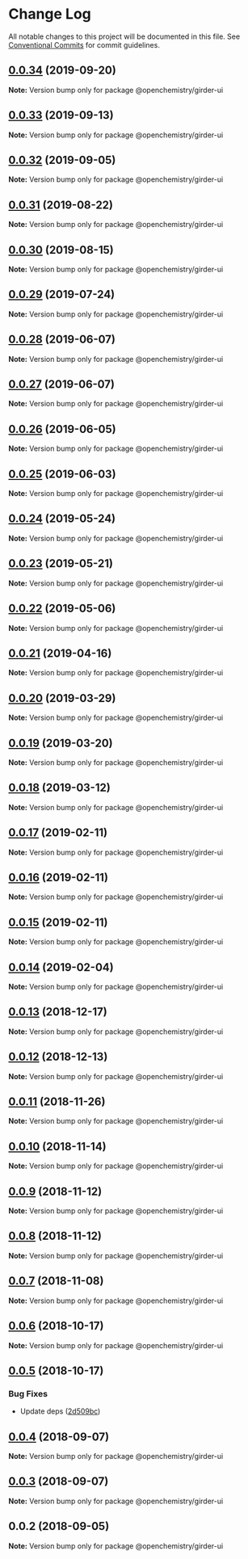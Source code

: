 # Change Log

All notable changes to this project will be documented in this file.
See [Conventional Commits](https://conventionalcommits.org) for commit guidelines.

## [0.0.34](https://github.com/OpenChemistry/oc-web-components/compare/@openchemistry/girder-ui@0.0.33...@openchemistry/girder-ui@0.0.34) (2019-09-20)

**Note:** Version bump only for package @openchemistry/girder-ui





## [0.0.33](https://github.com/OpenChemistry/oc-web-components/compare/@openchemistry/girder-ui@0.0.32...@openchemistry/girder-ui@0.0.33) (2019-09-13)

**Note:** Version bump only for package @openchemistry/girder-ui





## [0.0.32](https://github.com/OpenChemistry/oc-web-components/compare/@openchemistry/girder-ui@0.0.31...@openchemistry/girder-ui@0.0.32) (2019-09-05)

**Note:** Version bump only for package @openchemistry/girder-ui





## [0.0.31](https://github.com/OpenChemistry/oc-web-components/compare/@openchemistry/girder-ui@0.0.30...@openchemistry/girder-ui@0.0.31) (2019-08-22)

**Note:** Version bump only for package @openchemistry/girder-ui





## [0.0.30](https://github.com/OpenChemistry/oc-web-components/compare/@openchemistry/girder-ui@0.0.29...@openchemistry/girder-ui@0.0.30) (2019-08-15)

**Note:** Version bump only for package @openchemistry/girder-ui





## [0.0.29](https://github.com/OpenChemistry/oc-web-components/compare/@openchemistry/girder-ui@0.0.28...@openchemistry/girder-ui@0.0.29) (2019-07-24)

**Note:** Version bump only for package @openchemistry/girder-ui





## [0.0.28](https://github.com/OpenChemistry/oc-web-components/compare/@openchemistry/girder-ui@0.0.27...@openchemistry/girder-ui@0.0.28) (2019-06-07)

**Note:** Version bump only for package @openchemistry/girder-ui





## [0.0.27](https://github.com/OpenChemistry/oc-web-components/compare/@openchemistry/girder-ui@0.0.26...@openchemistry/girder-ui@0.0.27) (2019-06-07)

**Note:** Version bump only for package @openchemistry/girder-ui





## [0.0.26](https://github.com/OpenChemistry/oc-web-components/compare/@openchemistry/girder-ui@0.0.25...@openchemistry/girder-ui@0.0.26) (2019-06-05)

**Note:** Version bump only for package @openchemistry/girder-ui





## [0.0.25](https://github.com/OpenChemistry/oc-web-components/compare/@openchemistry/girder-ui@0.0.24...@openchemistry/girder-ui@0.0.25) (2019-06-03)

**Note:** Version bump only for package @openchemistry/girder-ui





## [0.0.24](https://github.com/OpenChemistry/oc-web-components/compare/@openchemistry/girder-ui@0.0.23...@openchemistry/girder-ui@0.0.24) (2019-05-24)

**Note:** Version bump only for package @openchemistry/girder-ui





## [0.0.23](https://github.com/OpenChemistry/oc-web-components/compare/@openchemistry/girder-ui@0.0.22...@openchemistry/girder-ui@0.0.23) (2019-05-21)

**Note:** Version bump only for package @openchemistry/girder-ui





## [0.0.22](https://github.com/OpenChemistry/oc-web-components/compare/@openchemistry/girder-ui@0.0.21...@openchemistry/girder-ui@0.0.22) (2019-05-06)

**Note:** Version bump only for package @openchemistry/girder-ui





## [0.0.21](https://github.com/OpenChemistry/oc-web-components/compare/@openchemistry/girder-ui@0.0.20...@openchemistry/girder-ui@0.0.21) (2019-04-16)

**Note:** Version bump only for package @openchemistry/girder-ui





## [0.0.20](https://github.com/OpenChemistry/oc-web-components/compare/@openchemistry/girder-ui@0.0.19...@openchemistry/girder-ui@0.0.20) (2019-03-29)

**Note:** Version bump only for package @openchemistry/girder-ui





## [0.0.19](https://github.com/OpenChemistry/oc-web-components/compare/@openchemistry/girder-ui@0.0.18...@openchemistry/girder-ui@0.0.19) (2019-03-20)

**Note:** Version bump only for package @openchemistry/girder-ui





## [0.0.18](https://github.com/OpenChemistry/oc-web-components/compare/@openchemistry/girder-ui@0.0.17...@openchemistry/girder-ui@0.0.18) (2019-03-12)

**Note:** Version bump only for package @openchemistry/girder-ui





## [0.0.17](https://github.com/OpenChemistry/oc-web-components/compare/@openchemistry/girder-ui@0.0.16...@openchemistry/girder-ui@0.0.17) (2019-02-11)

**Note:** Version bump only for package @openchemistry/girder-ui





## [0.0.16](https://github.com/OpenChemistry/oc-web-components/compare/@openchemistry/girder-ui@0.0.15...@openchemistry/girder-ui@0.0.16) (2019-02-11)

**Note:** Version bump only for package @openchemistry/girder-ui





## [0.0.15](https://github.com/OpenChemistry/oc-web-components/compare/@openchemistry/girder-ui@0.0.14...@openchemistry/girder-ui@0.0.15) (2019-02-11)

**Note:** Version bump only for package @openchemistry/girder-ui





## [0.0.14](https://github.com/OpenChemistry/oc-web-components/compare/@openchemistry/girder-ui@0.0.13...@openchemistry/girder-ui@0.0.14) (2019-02-04)

**Note:** Version bump only for package @openchemistry/girder-ui





## [0.0.13](https://github.com/OpenChemistry/oc-web-components/compare/@openchemistry/girder-ui@0.0.12...@openchemistry/girder-ui@0.0.13) (2018-12-17)

**Note:** Version bump only for package @openchemistry/girder-ui





## [0.0.12](https://github.com/OpenChemistry/oc-web-components/compare/@openchemistry/girder-ui@0.0.11...@openchemistry/girder-ui@0.0.12) (2018-12-13)

**Note:** Version bump only for package @openchemistry/girder-ui





## [0.0.11](https://github.com/OpenChemistry/oc-web-components/compare/@openchemistry/girder-ui@0.0.10...@openchemistry/girder-ui@0.0.11) (2018-11-26)

**Note:** Version bump only for package @openchemistry/girder-ui





## [0.0.10](https://github.com/OpenChemistry/oc-web-components/compare/@openchemistry/girder-ui@0.0.9...@openchemistry/girder-ui@0.0.10) (2018-11-14)

**Note:** Version bump only for package @openchemistry/girder-ui





## [0.0.9](https://github.com/OpenChemistry/oc-web-components/compare/@openchemistry/girder-ui@0.0.8...@openchemistry/girder-ui@0.0.9) (2018-11-12)

**Note:** Version bump only for package @openchemistry/girder-ui





## [0.0.8](https://github.com/OpenChemistry/oc-web-components/compare/@openchemistry/girder-ui@0.0.7...@openchemistry/girder-ui@0.0.8) (2018-11-12)

**Note:** Version bump only for package @openchemistry/girder-ui





## [0.0.7](https://github.com/OpenChemistry/oc-web-components/compare/@openchemistry/girder-ui@0.0.6...@openchemistry/girder-ui@0.0.7) (2018-11-08)

**Note:** Version bump only for package @openchemistry/girder-ui





## [0.0.6](https://github.com/OpenChemistry/oc-web-components/compare/@openchemistry/girder-ui@0.0.5...@openchemistry/girder-ui@0.0.6) (2018-10-17)

**Note:** Version bump only for package @openchemistry/girder-ui





## [0.0.5](https://github.com/OpenChemistry/oc-web-components/compare/@openchemistry/girder-ui@0.0.4...@openchemistry/girder-ui@0.0.5) (2018-10-17)


### Bug Fixes

* Update deps ([2d509bc](https://github.com/OpenChemistry/oc-web-components/commit/2d509bc))





<a name="0.0.4"></a>
## [0.0.4](https://github.com/OpenChemistry/oc-web-components/compare/@openchemistry/girder-ui@0.0.3...@openchemistry/girder-ui@0.0.4) (2018-09-07)




**Note:** Version bump only for package @openchemistry/girder-ui

<a name="0.0.3"></a>
## [0.0.3](https://github.com/OpenChemistry/oc-web-components/compare/@openchemistry/girder-ui@0.0.2...@openchemistry/girder-ui@0.0.3) (2018-09-07)




**Note:** Version bump only for package @openchemistry/girder-ui

<a name="0.0.2"></a>
## 0.0.2 (2018-09-05)




**Note:** Version bump only for package @openchemistry/girder-ui
